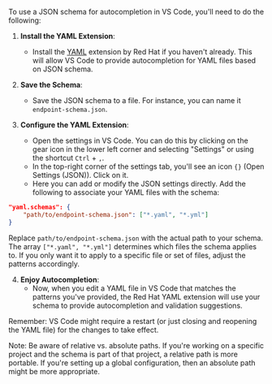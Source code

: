 To use a JSON schema for autocompletion in VS Code, you'll need to do the following:

1. **Install the YAML Extension**:
   - Install the [YAML](https://marketplace.visualstudio.com/items?itemName=redhat.vscode-yaml) extension by Red Hat if you haven't already. This will allow VS Code to provide autocompletion for YAML files based on JSON schema.

2. **Save the Schema**:
   - Save the JSON schema to a file. For instance, you can name it `endpoint-schema.json`.

3. **Configure the YAML Extension**:
   - Open the settings in VS Code. You can do this by clicking on the gear icon in the lower left corner and selecting "Settings" or using the shortcut `Ctrl` + `,`.
   - In the top-right corner of the settings tab, you'll see an icon `{}` (Open Settings (JSON)). Click on it.
   - Here you can add or modify the JSON settings directly. Add the following to associate your YAML files with the schema:

```json
"yaml.schemas": {
    "path/to/endpoint-schema.json": ["*.yaml", "*.yml"]
}
```

Replace `path/to/endpoint-schema.json` with the actual path to your schema. The array `["*.yaml", "*.yml"]` determines which files the schema applies to. If you only want it to apply to a specific file or set of files, adjust the patterns accordingly.

4. **Enjoy Autocompletion**:
   - Now, when you edit a YAML file in VS Code that matches the patterns you've provided, the Red Hat YAML extension will use your schema to provide autocompletion and validation suggestions.

Remember: VS Code might require a restart (or just closing and reopening the YAML file) for the changes to take effect.

Note: Be aware of relative vs. absolute paths. If you're working on a specific project and the schema is part of that project, a relative path is more portable. If you're setting up a global configuration, then an absolute path might be more appropriate.
